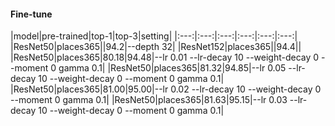 #### Fine-tune
|model|pre-trained|top-1|top-3|setting|
|:---:|:---:|:---:|:---:|:---:|:---:|
|ResNet50|places365||94.2|--depth 32|
|ResNet152|places365||94.4||
|ResNet50|places365|80.18|94.48|--lr 0.01 --lr-decay 10 --weight-decay 0 --moment 0 gamma 0.1|
|ResNet50|places365|81.32|94.85|--lr 0.05 --lr-decay 10 --weight-decay 0 --moment 0 gamma 0.1|
|ResNet50|places365|81.00|95.00|--lr 0.02 --lr-decay 10 --weight-decay 0 --moment 0 gamma 0.1|
|ResNet50|places365|81.63|95.15|--lr 0.03 --lr-decay 10 --weight-decay 0 --moment 0 gamma 0.1|